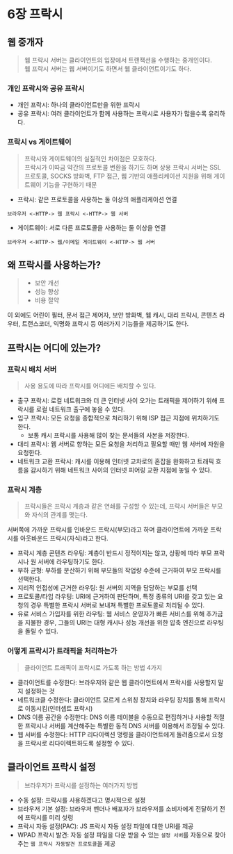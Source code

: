 # 6장 프락시

## 웹 중개자

> 웹 프락시 서버는 클라이언트의 입장에서 트랜잭션을 수행하는 중개인이다.
> <br> 웹 프락시 서버는 웹 서버이기도 하면서 웹 클라이언트이기도 하다.

### 개인 프락시와 공유 프락시

- 개인 프락시: 하나의 클라이언트만을 위한 프락시
- 공유 프락시: 여러 클라이언트가 함께 사용하는 프락시로 사용자가 많을수록 유리하다.

### 프락시 vs 게이트웨이

> 프락시와 게이트웨이의 실질적인 차이점은 모호하다.
> <br>프락시가 이따금 약간의 프로토콜 변환을 하기도 하며 상용 프락시 서버는 SSL 프로토콜, SOCKS 방화벽, FTP 접근, 웹 기반의 애플리케이션 지원을 위해 게이트웨이 기능을 구현하기 때문

- 프락시: 같은 프로토콜을 사용하는 둘 이상의 애플리케이션 연결

```shell
브라우저 <-HTTP-> 웹 프락시 <-HTTP-> 웹 서버
```

- 게이트웨이: 서로 다른 프로토콜을 사용하는 둘 이상을 연결

```shell
브라우저 <-HTTP-> 웹/이메일 게이트웨이 <-HTTP-> 웹 서버
```

## 왜 프락시를 사용하는가?

> - 보안 개선
> - 성능 향상
> - 비용 절약

이 외에도 어린이 필터, 문서 접근 제어자, 보안 방화벽, 웹 캐시, 대리 프락시, 콘텐츠 라우터, 트랜스코더, 익명화 프락시 등 여러가지 기능들을 제공하기도 한다.

## 프락시는 어디에 있는가?

### 프락시 배치 서버

> 사용 용도에 따라 프락시를 어디에든 배치할 수 있다.

- 출구 프락시: 로컬 네트워크와 더 큰 인터넷 사이 오가는 트래픽을 제어하기 위해 프락시를 로컬 네트워크 출구에 놓을 수 있다.
- 입구 프락시: 모든 요청을 종합적으로 처리하기 위해 ISP 접근 지점에 위치하기도 한다.
  - 보통 캐시 프락시를 사용해 많이 찾는 문서들의 사본을 저장한다.
- 대리 프락시: 웹 서버로 향하는 모든 요청을 처리하고 필요할 때만 웹 서버에 자원을 요청한다.
- 네트워크 교환 프락시: 캐시를 이용해 인터넷 교차로의 혼잡을 완화하고 트래픽 흐름을 감시하기 위해 네트워크 사이의 인터넷 피어링 교환 지점에 놓일 수 있다.

### 프락시 계층

> 프락시들은 프락시 계층과 같은 연쇄를 구성할 수 있는데, 프락시 서버들은 부모와 자식의 관계를 맺는다.

서버쪽에 가까운 프락시를 인바운드 프락시(부모)라고 하며 클라이언트에 가까운 프락시를 아웃바운드 프락시(자식)라고 한다.

- 프락시 계층 콘텐츠 라우팅: 계층이 반드시 정적이지는 않고, 상황에 따라 부모 프락시나 원 서버에 라우팅하기도 한다.
- 부하 균형: 부하를 분산하기 위해 부모들의 작업량 수준에 근거하여 부모 프락시를 선택한다.
- 지리적 인접성에 근거한 라우팅: 원 서버의 지역을 담당하는 부모를 선택
- 프로토콜/타입 라우팅: URI에 근거하여 판단하며, 특정 종류의 URI를 갖고 있는 요청의 경우 특별한 프락시 서버로 보내져 특별한 프로토콜로 처리될 수 있다.
- 유료 서비스 가입자를 위한 라우팅: 웹 서비스 운영자가 빠른 서비스를 위해 추가금을 지불한 경우, 그들의 URI는 대형 캐시나 성능 개선을 위한 압축 엔진으로 라우팅을 돌릴 수 있다.

### 어떻게 프락시가 트래픽을 처리하는가

> 클라이언트 트래픽이 프락시로 가도록 하는 방법 4가지

- 클라이언트를 수정한다: 브라우저와 같은 웹 클라이언트에서 프락시를 사용할지 말지 설정하는 것
- 네트워크클 수정한다: 클라이언트 모르게 스위칭 장치와 라우팅 장치를 통해 프락시로 이동시킴(인터셉트 프락시)
- DNS 이름 공간을 수정한다: DNS 이름 테이블을 수동으로 편집하거나 사용할 적절한 프락시나 서버를 계산해주는 특별한 동적 DNS 서버를 이용해서 조정될 수 있다.
- 웹 서버를 수정한다: HTTP 리다이렉션 명령을 클라이언트에게 돌려줌으로서 요청을 프락시로 리다이렉트하도록 설정할 수 있다.

## 클라이언트 프락시 설정

> 브라우저가 프락시를 설정하는 여러가지 방법

- 수동 설정: 프락시를 사용하겠다고 명시적으로 설정
- 브라우저 기본 설정: 브라우저 벤더나 배포자가 브라우저를 소비자에게 전달하기 전에 프락시를 미리 섲렁
- 프락시 자동 설정(PAC): JS 프락시 자동 설정 파일에 대한 URI를 제공
- WPAD 프락시 발견: 자동 설정 파일을 다운 받을 수 있는 `설정 서버`를 자동으로 찾아주는 `웹 프락시 자동발견 프로토콜`을 제공
